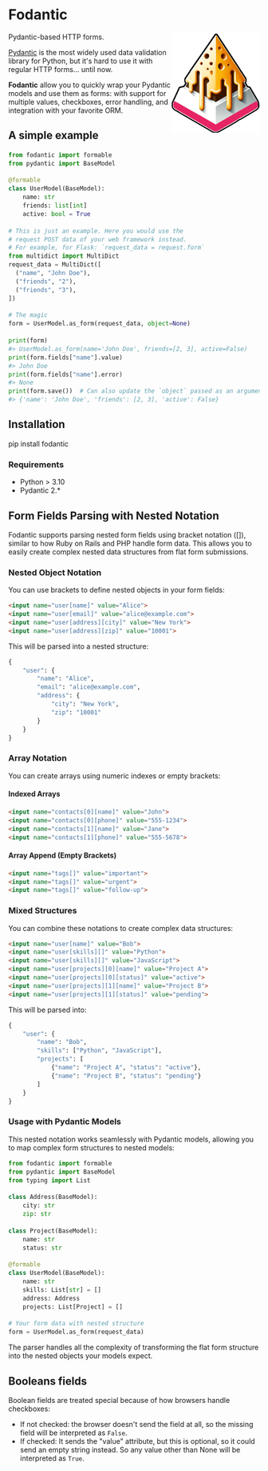 # Fodantic

<img align="right" height="200" src="https://github.com/jpsca/fodantic/blob/1620ae934be26ce1ef2a57aeebfb820e52461305/fodantic.png">

Pydantic-based HTTP forms.

[Pydantic](https://docs.pydantic.dev) is the most widely used data validation library for Python, but it's hard to use it with regular HTTP forms... until now.

**Fodantic** allow you to quickly wrap your Pydantic models and use them as forms: with support for multiple values, checkboxes, error handling, and integration with your favorite ORM.

## A simple example

```py
from fodantic import formable
from pydantic import BaseModel

@formable
class UserModel(BaseModel):
    name: str
    friends: list[int]
    active: bool = True

# This is just an example. Here you would use the
# request POST data of your web framework instead.
# For example, for Flask: `request_data = request.form`
from multidict import MultiDict
request_data = MultiDict([
  ("name", "John Doe"),
  ("friends", "2"),
  ("friends", "3"),
])

# The magic
form = UserModel.as_form(request_data, object=None)

print(form)
#> UserModel.as_form(name='John Doe', friends=[2, 3], active=False)
print(form.fields["name"].value)
#> John Doe
print(form.fields["name"].error)
#> None
print(form.save())  # Can also update the `object` passed as an argument
#> {'name': 'John Doe', 'friends': [2, 3], 'active': False}

```

## Installation

  pip install fodantic

### Requirements

- Python > 3.10
- Pydantic 2.*

## Form Fields Parsing with Nested Notation

Fodantic supports parsing nested form fields using bracket notation ([]), similar to how Ruby on Rails and PHP handle form data. This allows you to easily create complex nested data structures from flat form submissions.

### Nested Object Notation

You can use brackets to define nested objects in your form fields:

```html
<input name="user[name]" value="Alice">
<input name="user[email]" value="alice@example.com">
<input name="user[address][city]" value="New York">
<input name="user[address][zip]" value="10001">
```

This will be parsed into a nested structure:

```python
{
    "user": {
        "name": "Alice",
        "email": "alice@example.com",
        "address": {
            "city": "New York",
            "zip": "10001"
        }
    }
}
```

### Array Notation

You can create arrays using numeric indexes or empty brackets:

#### Indexed Arrays

```html
<input name="contacts[0][name]" value="John">
<input name="contacts[0][phone]" value="555-1234">
<input name="contacts[1][name]" value="Jane">
<input name="contacts[1][phone]" value="555-5678">
```

#### Array Append (Empty Brackets)

```html
<input name="tags[]" value="important">
<input name="tags[]" value="urgent">
<input name="tags[]" value="follow-up">
```

### Mixed Structures

You can combine these notations to create complex data structures:

```html
<input name="user[name]" value="Bob">
<input name="user[skills][]" value="Python">
<input name="user[skills][]" value="JavaScript">
<input name="user[projects][0][name]" value="Project A">
<input name="user[projects][0][status]" value="active">
<input name="user[projects][1][name]" value="Project B">
<input name="user[projects][1][status]" value="pending">
```

This will be parsed into:

```python
{
    "user": {
        "name": "Bob",
        "skills": ["Python", "JavaScript"],
        "projects": [
            {"name": "Project A", "status": "active"},
            {"name": "Project B", "status": "pending"}
        ]
    }
}
```

### Usage with Pydantic Models

This nested notation works seamlessly with Pydantic models, allowing you to map complex form structures to nested models:

```python
from fodantic import formable
from pydantic import BaseModel
from typing import List

class Address(BaseModel):
    city: str
    zip: str

class Project(BaseModel):
    name: str
    status: str

@formable
class UserModel(BaseModel):
    name: str
    skills: List[str] = []
    address: Address
    projects: List[Project] = []

# Your form data with nested structure
form = UserModel.as_form(request_data)
```

The parser handles all the complexity of transforming the flat form structure into the nested objects your models expect.

## Booleans fields

Boolean fields are treated special because of how browsers handle checkboxes:

- If not checked: the browser doesn't send the field at all, so the missing field will be interpreted as `False`.
- If checked: It sends the "value" attribute, but this is optional, so it could send an empty string instead. So any value other than None will be interpreted as `True`.
